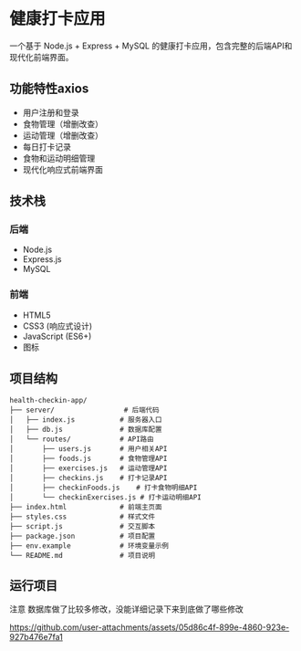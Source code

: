 # 健康打卡应用

一个基于 Node.js + Express + MySQL 的健康打卡应用，包含完整的后端API和现代化前端界面。

## 功能特性axios

- 用户注册和登录
- 食物管理（增删改查）
- 运动管理（增删改查）
- 每日打卡记录
- 食物和运动明细管理
- 现代化响应式前端界面

## 技术栈

### 后端
- Node.js
- Express.js
- MySQL

### 前端
- HTML5
- CSS3 (响应式设计)
- JavaScript (ES6+)
-  图标

## 项目结构

```
health-checkin-app/
├── server/                 # 后端代码
│   ├── index.js           # 服务器入口
│   ├── db.js              # 数据库配置
│   └── routes/            # API路由
│       ├── users.js       # 用户相关API
│       ├── foods.js       # 食物管理API
│       ├── exercises.js   # 运动管理API
│       ├── checkins.js    # 打卡记录API
│       ├── checkinFoods.js    # 打卡食物明细API
│       └── checkinExercises.js # 打卡运动明细API
├── index.html             # 前端主页面
├── styles.css             # 样式文件
├── script.js              # 交互脚本
├── package.json           # 项目配置
├── env.example            # 环境变量示例
└── README.md              # 项目说明
```
## 运行项目

注意
数据库做了比较多修改，没能详细记录下来到底做了哪些修改


https://github.com/user-attachments/assets/05d86c4f-899e-4860-923e-927b476e7fa1

